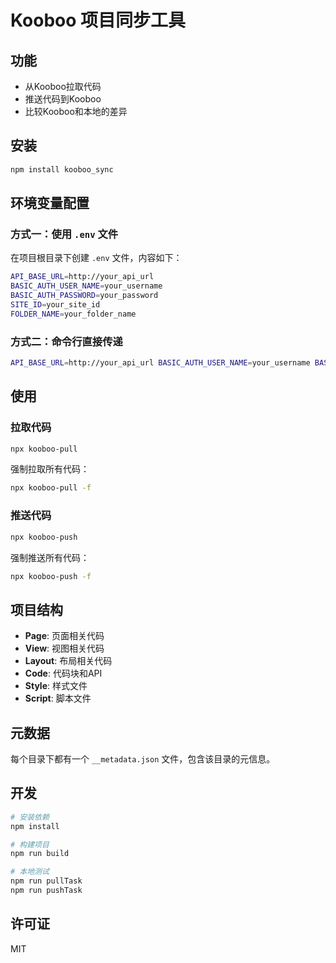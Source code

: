 # Kooboo 项目同步工具

## 功能
- 从Kooboo拉取代码
- 推送代码到Kooboo
- 比较Kooboo和本地的差异

## 安装
```bash
npm install kooboo_sync
```

## 环境变量配置
### 方式一：使用 `.env` 文件
在项目根目录下创建 `.env` 文件，内容如下：
```bash
API_BASE_URL=http://your_api_url
BASIC_AUTH_USER_NAME=your_username
BASIC_AUTH_PASSWORD=your_password
SITE_ID=your_site_id
FOLDER_NAME=your_folder_name
```

### 方式二：命令行直接传递
```bash
API_BASE_URL=http://your_api_url BASIC_AUTH_USER_NAME=your_username BASIC_AUTH_PASSWORD=your_password SITE_ID=your_site_id npx kooboo-push
```

## 使用
### 拉取代码
```bash
npx kooboo-pull
```

强制拉取所有代码：
```bash
npx kooboo-pull -f
```

### 推送代码
```bash
npx kooboo-push
```

强制推送所有代码：
```bash
npx kooboo-push -f
```

## 项目结构
- **Page**: 页面相关代码
- **View**: 视图相关代码
- **Layout**: 布局相关代码
- **Code**: 代码块和API
- **Style**: 样式文件
- **Script**: 脚本文件

## 元数据
每个目录下都有一个 `__metadata.json` 文件，包含该目录的元信息。

## 开发
```bash
# 安装依赖
npm install

# 构建项目
npm run build

# 本地测试
npm run pullTask
npm run pushTask
```

## 许可证
MIT